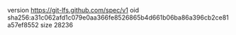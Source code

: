 version https://git-lfs.github.com/spec/v1
oid sha256:a31c062afd1c079e0aa366fe8526865b4d661b06ba86a396cb2ce81a57ef8552
size 28236
